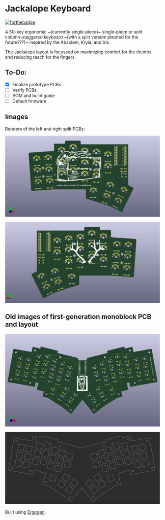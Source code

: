 # Jackalope Keyboard
[![forthebadge](https://forthebadge.com/images/badges/contains-technical-debt.svg)](https://forthebadge.com)

A 50-key ergonomic ~(currently single-piece)~ single-piece or split column-staggered keyboard ~(with a split version planned for the future???)~ inspired by the Absolem, Kryia, and Iris.

The Jackalope layout is focussed on maximizing comfort for the thumbs and reducing reach for the fingers.

## To-Do:
- [x] Finalize prototype PCBs
- [ ] Verify PCBs
- [ ] BOM and build guide
- [ ] Default firmware

## Images
Renders of the left and right split PCBs:

![3D render of a split keyboard PCB. The board is shaped vaguely like the state of Vermont on its side. There is a drawing of a rabbit in a box printed on the board.](images/jackalope_split_v2_0.png)

![3D render of a split keyboard PCB. The board is shaped vaguely like the state of New Hampshire on its side. There is a drawing of a pair of antlers printed on the board.](images/jackalope_split_v2_0_right.png)

## Old images of first-generation monoblock PCB and layout
![3D render of a keyboard pcb. The board is vaguely bat-shaped and has 6 columns of 3 keys plus and inner column of 2 keys above a 5-key thumb cluster on either side of the board, with space for a microcontroller in the center](images/jackalope_unibody.png)

![Image of v0.1 plate with screw holes for a 3d-printed case](images/jackalope_3d_plate.png)

Built using [Ergogen](https://ergogen.xyz/#).
